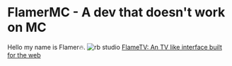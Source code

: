 # FlamerMC - A dev that doesn't work on MC
Hello my name is Flamer🔥.
![rb studio](https://img.shields.io/badge/-Roblox%20Dev-informational?logo=robloxstudio&style=for-the-badge&logoColor=5895fa&color=00a2f9&labelColor=000000)
[FlameTV: An TV like interface built for the web](https://github.com/FlamerMC/flame-tv-eletron/blob/main/README.md)
